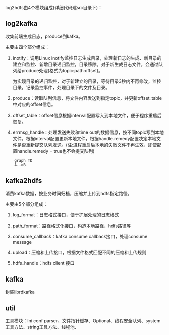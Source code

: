 log2hdfs由4个模块组成(详细代码建src目录下)：

## log2kafka

收集前端生成日志，produce到kafka。

主要由四个部分组成：

1. inotify：调用Linux inotify监控日志生成目录，处理新日志的生成、新目录的建立和监控、新增目录递归监控，目录移除。对于新生成日志文件，会通过队列给produce处理(格式为topic:path:offset)。

    为实现目录的递归监控，对于新建立的目录，等待目录3秒内不再修改，监控目录，记录监控事件，处理目录下的文件及目录。

2. produce：读取队列信息，将文件内容发送到指定topic，并更新offset_table中对应的offset信息。

3. offset_table：offset信息根据interval配置写入到本地文件，便于程序重启后恢复。

4. errmsg_handle：处理发送失败和time out的数据信息，按不同topic写到本地文件，根据interval配置更新本地文件，根据handle.remedy配置决定本地文件是否重新提交队列发送。(注:进程重启后本地的失败文件不再生效，即使配置handle.remedy = true也不会提交队列)


```
    graph TD
    A-->B
```

## kafka2hdfs

消费kafka数据，按业务时间归档，压缩并上传到hdfs指定路径。

主要由5个部分组成：

1. log_format：日志格式接口，便于扩展处理的日志格式

2. path_format：路径格式化接口，构造本地路径、hdfs路径等

3. consume_callback：kafka consume callback接口，处理consume message

4. upload：压缩和上传接口，根据文件格式匹配不同的压缩和上传规则

5. hdfs_handle：hdfs client 接口


## kafka

封装librdkafka

## util

工具模块：Ini conf parser、文件指针缓存、Optional、线程安全队列、system工具方法、string工具方法、线程池、